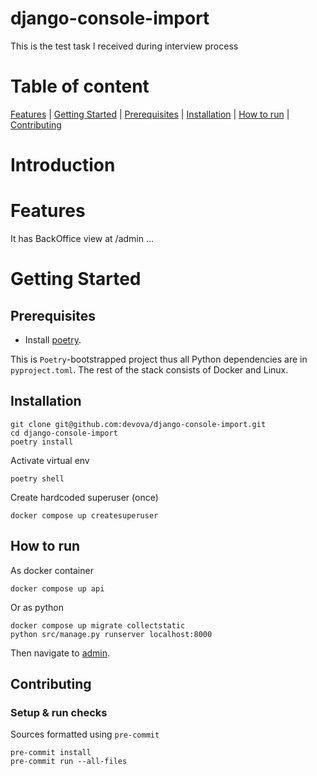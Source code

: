 # django-console-import
This is the test task I received during interview process

# Table of content
[Features](#features) |
[Getting Started](#getting-started) |
[Prerequisites](#prerequisites) |
[Installation](#installation) |
[How to run](#how-to-run) |
[Contributing](#contributing)

# Introduction


# Features
It has BackOffice view at /admin
...

# Getting Started

## Prerequisites

- Install [poetry](https://python-poetry.org/docs/#installation).

This is `Poetry`-bootstrapped project thus all Python dependencies are in `pyproject.toml`. The rest of the stack consists of Docker and Linux.


## Installation
```shell
git clone git@github.com:devova/django-console-import.git
cd django-console-import
poetry install
```
Activate virtual env
```shell
poetry shell
```
Create hardcoded superuser (once)
```shell
docker compose up createsuperuser
```

## How to run
As docker container
```shell
docker compose up api
```
Or as python
```shell
docker compose up migrate collectstatic
python src/manage.py runserver localhost:8000
```
Then navigate to [admin](http://localhost:8000/admin).
  
## Contributing

### Setup & run checks
Sources formatted using `pre-commit`
```shell
pre-commit install
pre-commit run --all-files
```
